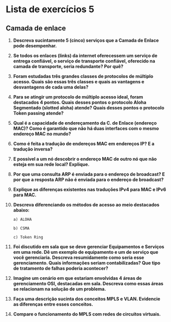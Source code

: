 # Lista de exercícios 5
## Camada de enlace

1) **Descreva sucintamente 5 (cinco) serviços que a Camada de Enlace pode desempenhar.**

2) **Se todos os enlaces (links) da internet oferecessem um serviço de entrega confiável, o serviço de transporte confiável, oferecido na camada de transporte, seria redundante? Por quê?**

3) **Foram estudadas três grandes classes de protocolos de múltiplo acesso. Quais são essas três classes e quais as vantagens e desvantagens de cada uma delas?**

4) **Para se atingir um protocolo de múltiplo acesso ideal, foram destacados 4 pontos. Quais desses pontos o protocolo Aloha Segmentado (slotted aloha) atende? Quais desses pontos o protocolo Token passing atende?**

5) **Qual é a capacidade de endereçamento da C. de Enlace (endereço MAC)? Como é garantido que não há duas interfaces com o mesmo endereço MAC no mundo?**

6) **Como é feita a tradução de endereços MAC em endereços IP? E a tradução inversa?**

7) **E possível a um nó descobrir o endereço MAC de outro nó que não esteja em sua rede local? Explique.**

8) **Por que uma consulta ARP é enviada para o endereço de broadcast? E por que a resposta ARP não é enviada para o endereço de broadcast?**

9) **Explique as diferenças existentes nas traduções IPv4 para MAC e IPv6 para MAC.**

10) **Descreva diferenciando os métodos de acesso ao meio destacados abaixo:**

        a) ALOHA

        b) CSMA

        c) Token Ring

11) **Foi discutido em sala que se deve gerenciar Equipamentos e Serviços em uma rede. Dê um exemplo de equipamento e um de serviço que você gerenciaria. Descreva resumidamente como seria esse gerenciamento. Quais informações seriam contabilizadas? Que tipo de tratamento de falhas poderia acontecer?**

12) **Imagine um cenário em que estariam envolvidas 4 áreas de gerenciamento OSI, destacadas em sala. Descreva como essas áreas se relacionam na solução de um problema.**

13) **Faça uma descrição sucinta dos conceitos MPLS e VLAN. Evidencie as diferenças entre esses conceitos.**

14) **Compare o funcionamento do MPLS com redes de circuitos virtuais.**